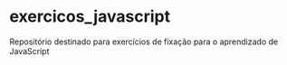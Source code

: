 # exercicos_javascript
 Repositório destinado para exercícios de fixação para o aprendizado de JavaScript
